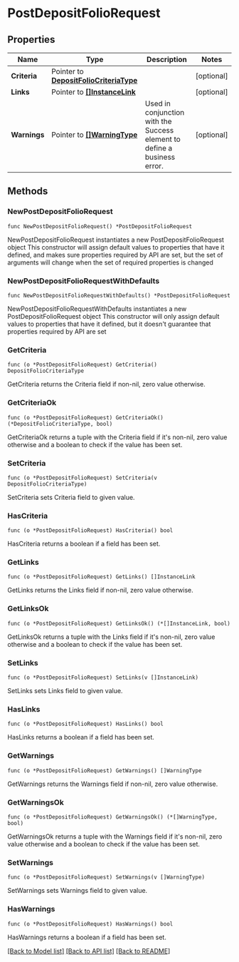 # PostDepositFolioRequest

## Properties

Name | Type | Description | Notes
------------ | ------------- | ------------- | -------------
**Criteria** | Pointer to [**DepositFolioCriteriaType**](DepositFolioCriteriaType.md) |  | [optional] 
**Links** | Pointer to [**[]InstanceLink**](InstanceLink.md) |  | [optional] 
**Warnings** | Pointer to [**[]WarningType**](WarningType.md) | Used in conjunction with the Success element to define a business error. | [optional] 

## Methods

### NewPostDepositFolioRequest

`func NewPostDepositFolioRequest() *PostDepositFolioRequest`

NewPostDepositFolioRequest instantiates a new PostDepositFolioRequest object
This constructor will assign default values to properties that have it defined,
and makes sure properties required by API are set, but the set of arguments
will change when the set of required properties is changed

### NewPostDepositFolioRequestWithDefaults

`func NewPostDepositFolioRequestWithDefaults() *PostDepositFolioRequest`

NewPostDepositFolioRequestWithDefaults instantiates a new PostDepositFolioRequest object
This constructor will only assign default values to properties that have it defined,
but it doesn't guarantee that properties required by API are set

### GetCriteria

`func (o *PostDepositFolioRequest) GetCriteria() DepositFolioCriteriaType`

GetCriteria returns the Criteria field if non-nil, zero value otherwise.

### GetCriteriaOk

`func (o *PostDepositFolioRequest) GetCriteriaOk() (*DepositFolioCriteriaType, bool)`

GetCriteriaOk returns a tuple with the Criteria field if it's non-nil, zero value otherwise
and a boolean to check if the value has been set.

### SetCriteria

`func (o *PostDepositFolioRequest) SetCriteria(v DepositFolioCriteriaType)`

SetCriteria sets Criteria field to given value.

### HasCriteria

`func (o *PostDepositFolioRequest) HasCriteria() bool`

HasCriteria returns a boolean if a field has been set.

### GetLinks

`func (o *PostDepositFolioRequest) GetLinks() []InstanceLink`

GetLinks returns the Links field if non-nil, zero value otherwise.

### GetLinksOk

`func (o *PostDepositFolioRequest) GetLinksOk() (*[]InstanceLink, bool)`

GetLinksOk returns a tuple with the Links field if it's non-nil, zero value otherwise
and a boolean to check if the value has been set.

### SetLinks

`func (o *PostDepositFolioRequest) SetLinks(v []InstanceLink)`

SetLinks sets Links field to given value.

### HasLinks

`func (o *PostDepositFolioRequest) HasLinks() bool`

HasLinks returns a boolean if a field has been set.

### GetWarnings

`func (o *PostDepositFolioRequest) GetWarnings() []WarningType`

GetWarnings returns the Warnings field if non-nil, zero value otherwise.

### GetWarningsOk

`func (o *PostDepositFolioRequest) GetWarningsOk() (*[]WarningType, bool)`

GetWarningsOk returns a tuple with the Warnings field if it's non-nil, zero value otherwise
and a boolean to check if the value has been set.

### SetWarnings

`func (o *PostDepositFolioRequest) SetWarnings(v []WarningType)`

SetWarnings sets Warnings field to given value.

### HasWarnings

`func (o *PostDepositFolioRequest) HasWarnings() bool`

HasWarnings returns a boolean if a field has been set.


[[Back to Model list]](../README.md#documentation-for-models) [[Back to API list]](../README.md#documentation-for-api-endpoints) [[Back to README]](../README.md)


